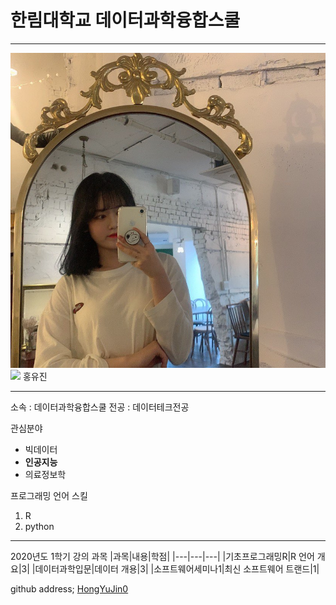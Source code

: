 # 한림대학교 데이터과학융합스쿨
---

![이력서사진](1.jpg)
<img src=kdh.jpg hight=150 widht=150>
홍유진

---

소속 : 데이터과학융합스쿨
전공 : 데이터테크전공

관심분야
* 빅데이터
* **인공지능**
* 의료정보학

프로그래밍 언어 스킬
1. R
2. python

---------------

2020년도 1학기 강의 과목
|과목|내용|학점|
|---|---|---|
|기초프로그래밍R|R 언어 개요|3|
|데이터과학입문|데이터 개용|3|
|소프트웨어세미나1|최신 소프트웨어 트랜드|1|


github address; [HongYuJin0][github]

[github]:http://github.com/HongYUjin0
